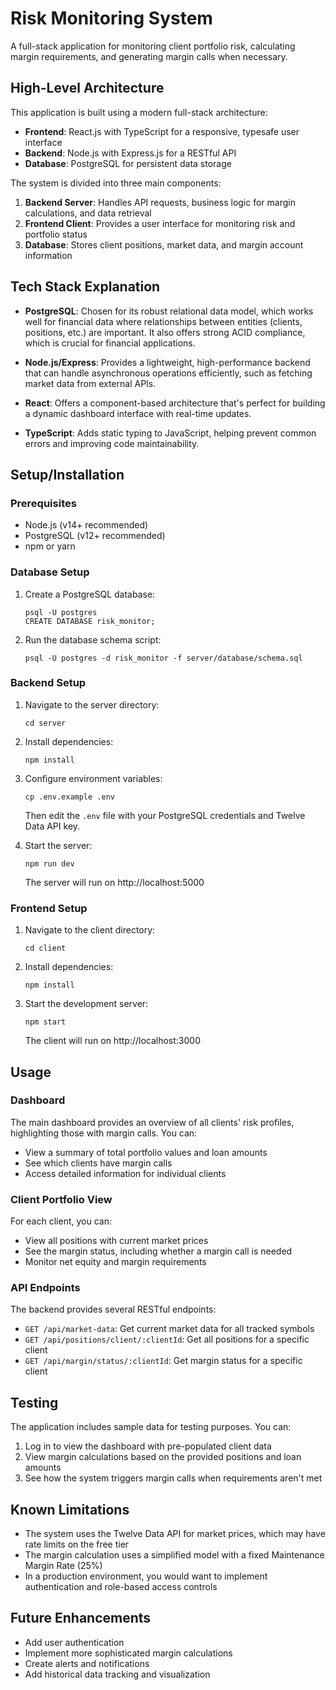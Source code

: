 # Risk Monitoring System

A full-stack application for monitoring client portfolio risk, calculating margin requirements, and generating margin calls when necessary.

## High-Level Architecture

This application is built using a modern full-stack architecture:

- **Frontend**: React.js with TypeScript for a responsive, typesafe user interface
- **Backend**: Node.js with Express.js for a RESTful API
- **Database**: PostgreSQL for persistent data storage

The system is divided into three main components:

1. **Backend Server**: Handles API requests, business logic for margin calculations, and data retrieval
2. **Frontend Client**: Provides a user interface for monitoring risk and portfolio status
3. **Database**: Stores client positions, market data, and margin account information


## Tech Stack Explanation

- **PostgreSQL**: Chosen for its robust relational data model, which works well for financial data where relationships between entities (clients, positions, etc.) are important. It also offers strong ACID compliance, which is crucial for financial applications.

- **Node.js/Express**: Provides a lightweight, high-performance backend that can handle asynchronous operations efficiently, such as fetching market data from external APIs.

- **React**: Offers a component-based architecture that's perfect for building a dynamic dashboard interface with real-time updates.

- **TypeScript**: Adds static typing to JavaScript, helping prevent common errors and improving code maintainability.

## Setup/Installation

### Prerequisites

- Node.js (v14+ recommended)
- PostgreSQL (v12+ recommended)
- npm or yarn

### Database Setup

1. Create a PostgreSQL database:
   ```
   psql -U postgres
   CREATE DATABASE risk_monitor;
   ```

2. Run the database schema script:
   ```
   psql -U postgres -d risk_monitor -f server/database/schema.sql
   ```

### Backend Setup

1. Navigate to the server directory:
   ```
   cd server
   ```

2. Install dependencies:
   ```
   npm install
   ```

3. Configure environment variables:
   ```
   cp .env.example .env
   ```
   Then edit the `.env` file with your PostgreSQL credentials and Twelve Data API key.

4. Start the server:
   ```
   npm run dev
   ```
   The server will run on http://localhost:5000

### Frontend Setup

1. Navigate to the client directory:
   ```
   cd client
   ```

2. Install dependencies:
   ```
   npm install
   ```

3. Start the development server:
   ```
   npm start
   ```
   The client will run on http://localhost:3000

## Usage

### Dashboard

The main dashboard provides an overview of all clients' risk profiles, highlighting those with margin calls. You can:

- View a summary of total portfolio values and loan amounts
- See which clients have margin calls
- Access detailed information for individual clients

### Client Portfolio View

For each client, you can:

- View all positions with current market prices
- See the margin status, including whether a margin call is needed
- Monitor net equity and margin requirements

### API Endpoints

The backend provides several RESTful endpoints:

- `GET /api/market-data`: Get current market data for all tracked symbols
- `GET /api/positions/client/:clientId`: Get all positions for a specific client
- `GET /api/margin/status/:clientId`: Get margin status for a specific client

## Testing

The application includes sample data for testing purposes. You can:

1. Log in to view the dashboard with pre-populated client data
2. View margin calculations based on the provided positions and loan amounts
3. See how the system triggers margin calls when requirements aren't met

## Known Limitations

- The system uses the Twelve Data API for market prices, which may have rate limits on the free tier
- The margin calculation uses a simplified model with a fixed Maintenance Margin Rate (25%)
- In a production environment, you would want to implement authentication and role-based access controls

## Future Enhancements

- Add user authentication
- Implement more sophisticated margin calculations
- Create alerts and notifications
- Add historical data tracking and visualization 